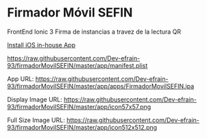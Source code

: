 # Firmador Móvil SEFIN

FrontEnd Ionic 3 Firma de instancias a travez de la lectura QR

<a href="https://raw.githubusercontent.com/Dev-efrain-93/firmadorMovilSEFIN/master/app/manifest.plist" target="_blank">
 Install iOS in-house App</a>
 

https://raw.githubusercontent.com/Dev-efrain-93/firmadorMovilSEFIN/master/app/manifest.plist

App URL: https://raw.githubusercontent.com/Dev-efrain-93/firmadorMovilSEFIN/master/app/apps/FirmadorMovilSEFIN.ipa

Display Image URL: https://raw.githubusercontent.com/Dev-efrain-93/firmadorMovilSEFIN/master/app/icon57x57.png

Full Size Image URL: https://raw.githubusercontent.com/Dev-efrain-93/firmadorMovilSEFIN/master/app/icon512x512.png

